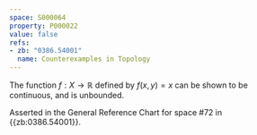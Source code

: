 ```yaml
---
space: S000064
property: P000022
value: false
refs:
- zb: "0386.54001"
  name: Counterexamples in Topology
---
```


The function $f : X \to \mathbb{R}$ defined by $f(x,y) = x$ can be shown to be continuous, and is unbounded.

Asserted in the General Reference Chart for space #72 in
{{zb:0386.54001}}.
